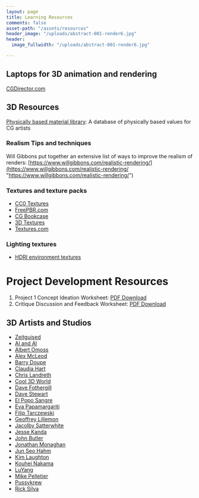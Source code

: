 ```yaml
---
layout: page
title: Learning Resources
comments: false
asset-path: "/assets/resources"
header_image: "/uploads/abstract-001-render6.jpg"
header:
  image_fullwidth: "/uploads/abstract-001-render6.jpg"

---
```

## Laptops for 3D animation and rendering

[CGDirector.com](https://www.cgdirector.com/creator-vs-gaming-laptops/)

## 3D Resources

[Physically based material library](https://physicallybased.info/ "Physically Based"): A database of physically based values for CG artists

### Realism Tips and techniques

Will Gibbons put together an extensive list of ways to improve the realism of renders: [https://www.willgibbons.com/realistic-rendering/](https://www.willgibbons.com/realistic-rendering/ "https://www.willgibbons.com/realistic-rendering/")

### Textures and texture packs

* [CC0 Textures](https://cc0textures.com/)
* [FreePBR.com](https://freepbr.com)
* [CG Bookcase](https://www.cgbookcase.com/)
* [3D Textures](https://3dtextures.me/tag/pbr/)
* [Textures.com](https://www.textures.com/)

### Lighting textures

* [HDRI environment textures](https://hdrihaven.com/)

# Project Development Resources

1. Project 1 Concept Ideation Worksheet: [PDF Download]({{site.baseurl}}{{page.asset-path}}/art314-project-1-ideation.pdf)
2. Critique Discussion and Feedback Worksheet: [PDF Download]({{site.baseurl}}{{page.asset-path}}/crit-feedback-worksheet.pdf)

## 3D Artists and Studios

* [Zeitguised](https://www.zeitguised.com/)
* [Al and Al](http://www.alandal.co.uk/)
* [Albert Omoss](https://omoss.io/)
* [Alex McLeod](https://www.alxclub.com/)
* [Barry Doupe](http://www.barrydoupe.ca/)
* [Claudia Hart](https://claudiahart.com/)
* [Chris Landreth](http://www.chrislandreth.com/)
* [Cool 3D World](https://cool3dworld.com/)
* [Dave Fothergill](https://vimeo.com/davefothergillvfx)
* [Dave Stewart](https://vimeo.com/davegrafix)
* [El Popo Sangre](https://vimeo.com/elpoposangre)
* [Eva Papamargariti](https://evapapamargariti.tumblr.com/)
* [Filip Tarczewski](https://vimeo.com/ftarczewski)
* [Geoffrey Lillemon](http://www.geoffreylillemon.com/website/)
* [Jacolby Satterwhite](http://jacolby.com/home.html)
* [Jesse Kanda](http://www.jessekanda.com/)
* [John Butler](https://vimeo.com/user3946359)
* [Jonathan Monaghan](http://jonmonaghan.com/)
* [Jun Seo Hahm](https://vimeo.com/junseohahm)
* [Kim Laughton](https://kimlaughton.tumblr.com/)
* [Kouhei Nakama](http://kouheinakama.com/)
* [LuYang](http://luyang.asia/)
* [Mike Pelletier](http://mikepelletier.net/)
* [Pussykrew](https://www.pussykrew.club/)
* [Rick Silva](http://ricksilva.net/)

